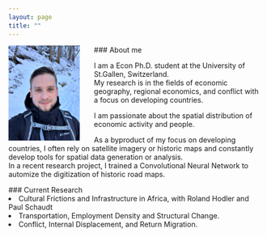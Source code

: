 ```yaml
---
layout: page
title: ""
---
```


<body>
  <img align="left" width="28%" height="28%" src="assets/github-img/profile.png" style="margin-right: 2em">
  ### About me
  <div>
    <p> I am a Econ Ph.D. student at the University of St.Gallen, Switzerland. <br>
      My research is in the fields of economic geography, regional economics, and conflict with a focus on developing countries. </p>
    <p> I am passionate about the spatial distribution of economic activity and people. </p>
    <p> As a byproduct of my focus on developing countries, I often rely on satellite imagery or historic maps and constantly develop tools for spatial data generation
      or analysis. <br>
      In a recent research project, I trained a Convolutional Neural Network to automize the digitization of historic road maps. </p>
  </div>
</body> 

<body>
### Current Research 
<li> Cultural Frictions and Infrastructure in Africa, with Roland Hodler and Paul Schaudt </li>
<li> Transportation, Employment Density and Structural Change. </li>
<li> Conflict, Internal Displacement, and Return Migration. </li>
</body> 
